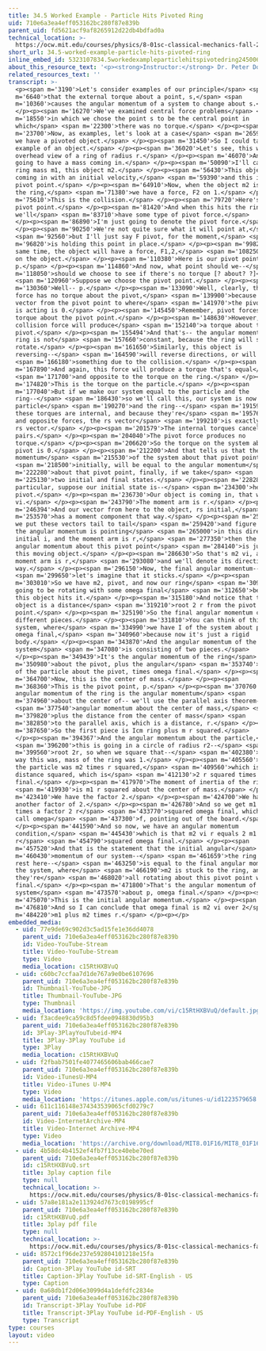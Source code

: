 ```yaml
---
title: 34.5 Worked Example - Particle Hits Pivoted Ring
uid: 710e6a3ea4eff053162bc280f87e839b
parent_uid: fd5621acf9af8265912d22db4bdfad0a
technical_location: >-
  https://ocw.mit.edu/courses/physics/8-01sc-classical-mechanics-fall-2016/week-11-angular-momentum/34.5-worked-example-particle-hits-pivoted-ring/34.5-worked-example-particle-hits-pivoted-ring
short_url: 34.5-worked-example-particle-hits-pivoted-ring
inline_embed_id: 5323107834.5workedexampleparticlehitspivotedring24500634
about_this_resource_text: '<p><strong>Instructor:</strong> Dr. Peter Dourmashkin</p>'
related_resources_text: ''
transcript: >-
  <p><span m='3190'>Let's consider examples of our principle</span> <span
  m='6640'>that the external torque about a point, s,</span> <span
  m='10360'>causes the angular momentum of a system to change about s.</span>
  </p><p><span m='16270'>We've examined central force problems</span> <span
  m='18550'>in which we chose the point s to be the central point in
  which</span> <span m='22300'>there was no torque.</span> </p><p><span
  m='23700'>Now, as examples, let's look at a case</span> <span m='26590'>where
  we have a pivoted object.</span> </p><p><span m='31450'>So I could take an
  example of an object.</span> </p><p><span m='36020'>Let's see, this will be
  overhead view of a ring of radius r.</span> </p><p><span m='46070'>And I'm
  going to have a mass coming in.</span> </p><p><span m='50090'>I'll call this
  ring mass m1, this object m2.</span> </p><p><span m='56430'>This object is
  coming in with an initial velocity,</span> <span m='59390'>and this is my
  pivot point.</span> </p><p><span m='64910'>Now, when the object m2 is hitting
  the ring,</span> <span m='71380'>we have a force, F2 on 1.</span> </p><p><span
  m='75610'>This is the collision.</span> </p><p><span m='79720'>Here's our
  pivot point.</span> </p><p><span m='81420'>And when this hits the ring,
  we'll</span> <span m='83710'>have some type of pivot force.</span>
  </p><p><span m='86890'>I'm just going to denote the pivot force.</span>
  </p><p><span m='90250'>We're not quite sure what it will point at,</span>
  <span m='92560'>but I'll just say F pivot, for the moment,</span> <span
  m='96820'>is holding this point in place.</span> </p><p><span m='99820'>At the
  same time, the object will have a force, F1,2,</span> <span m='108250'>acting
  on the object.</span> </p><p><span m='110380'>Here is our pivot point,
  p.</span> </p><p><span m='114860'>And now, what point should we--</span> <span
  m='118050'>should we choose to see if there's no torque [? about? ?]</span>
  <span m='120960'>Suppose we choose the pivot point.</span> </p><p><span
  m='130360'>Well-- p.</span> </p><p><span m='133090'>Well, clearly, the pivot
  force has no torque about the pivot,</span> <span m='139900'>because the
  vector from the pivot point to where</span> <span m='141970'>the pivot force
  is acting is 0.</span> </p><p><span m='145450'>Remember, pivot forces have no
  torque about the pivot point.</span> </p><p><span m='148630'>However, this
  collision force will produce</span> <span m='152140'>a torque about the
  pivot.</span> </p><p><span m='155494'>And that's-- the angular momentum of the
  ring is not</span> <span m='157660'>constant, because the ring will start to
  rotate.</span> </p><p><span m='161650'>Similarly, this object is
  reversing--</span> <span m='164590'>will reverse directions, or will do</span>
  <span m='166180'>something due to the collision.</span> </p><p><span
  m='167890'>And again, this force will produce a torque that's equal</span>
  <span m='171700'>and opposite to the torque on the ring.</span> </p><p><span
  m='174820'>This is the torque on the particle.</span> </p><p><span
  m='177040'>But if we make our system equal to the particle and the
  ring--</span> <span m='186430'>so we'll call this, our system is now both the
  particle</span> <span m='190270'>and the ring--</span> <span m='191590'>then
  these torques are internal, and because they're</span> <span m='195760'>equal
  and opposite forces, the rs vector</span> <span m='199210'>is exactly the same
  rs vector.</span> </p><p><span m='201579'>The internal torques cancel in
  pairs.</span> </p><p><span m='204040'>The pivot force produces no
  torque.</span> </p><p><span m='206620'>So the torque on the system about the
  pivot is 0.</span> </p><p><span m='212200'>And that tells us that the angular
  momentum</span> <span m='215530'>of the system about that pivot point,</span>
  <span m='218500'>initially, will be equal to the angular momentum</span> <span
  m='222280'>about that pivot point, finally, if we take</span> <span
  m='225130'>two initial and final states.</span> </p><p><span m='228280'>In
  particular, suppose our initial state is--</span> <span m='234300'>here's the
  pivot.</span> </p><p><span m='236730'>Our object is coming in, that was m2
  vi.</span> </p><p><span m='243790'>The moment arm is r.</span> </p><p><span
  m='246394'>And our vector from here to the object, rs initial,</span> <span
  m='253570'>has a moment component that way.</span> </p><p><span m='256329'>If
  we put these vectors tail to tail</span> <span m='259420'>and figure out that
  the angular momentum is pointing</span> <span m='265000'>in this direction, l
  initial i, and the moment arm is r,</span> <span m='277350'>then the initial
  angular momentum about this pivot point</span> <span m='284140'>is just due to
  this moving object.</span> </p><p><span m='286630'>So that's m2 vi, and the
  moment arm is r,</span> <span m='293080'>and we'll denote its direction that
  way.</span> </p><p><span m='296150'>Now, the final angular momentum--</span>
  <span m='299650'>let's imagine that it sticks.</span> </p><p><span
  m='303010'>So we have m2, pivot, and now our ring</span> <span m='309490'>is
  going to be rotating with some omega final</span> <span m='312650'>because
  this object hits it.</span> </p><p><span m='315180'>And notice that this
  object is a distance</span> <span m='319210'>root 2 r from the pivot
  point.</span> </p><p><span m='325190'>So the final angular momentum can be two
  different pieces.</span> </p><p><span m='331810'>You can think of this as a
  system, where</span> <span m='334990'>we have I of the system about p times
  omega final,</span> <span m='340960'>because now it's just a rigid
  body.</span> </p><p><span m='343870'>And the angular momentum of the
  system</span> <span m='347080'>is consisting of two pieces.</span>
  </p><p><span m='349439'>It's the angular momentum of the ring</span> <span
  m='350980'>about the pivot, plus the angular</span> <span m='353740'>momentum
  of the particle about the pivot, times omega final.</span> </p><p><span
  m='364700'>Now, this is the center of mass.</span> </p><p><span
  m='368360'>This is the pivot point, p.</span> </p><p><span m='370760'>The
  angular momentum of the ring is the angular momentum</span> <span
  m='374960'>about the center of-- we'll use the parallel axis theorem--</span>
  <span m='377540'>angular momentum about the center of mass,</span> <span
  m='379820'>plus the distance from the center of mass</span> <span
  m='382850'>to the parallel axis, which is a distance, r.</span> </p><p><span
  m='387650'>So the first piece is Icm ring plus m r squared.</span>
  </p><p><span m='394367'>And the angular momentum about the particle,</span>
  <span m='396200'>this is going in a circle of radius r2--</span> <span
  m='399560'>root 2r, so when we square that--</span> <span m='402380'>by the
  way this was, mass of the ring was 1.</span> </p><p><span m='405560'>Mass of
  the particle was m2 times r squared,</span> <span m='409560'>which is this
  distance squared, which is</span> <span m='412130'>2 r squared times omega
  final.</span> </p><p><span m='417970'>The moment of inertia of the ring</span>
  <span m='419930'>is m1 r squared about the center of mass.</span> </p><p><span
  m='423410'>We have the factor 2.</span> </p><p><span m='424700'>We have
  another factor of 2.</span> </p><p><span m='426780'>And so we get m1 plus m2
  times a factor 2 r</span> <span m='433770'>squared omega final, which we can
  call omega</span> <span m='437300'>f, pointing out of the board.</span>
  </p><p><span m='441590'>And so now, we have an angular momentum
  condition,</span> <span m='445430'>which is that m2 vi r equals 2 m1 plus m2
  r</span> <span m='454790'>squared omega final.</span> </p><p><span
  m='457520'>And that is the statement that the initial angular</span> <span
  m='460430'>momentum of our system--</span> <span m='461659'>the ring is at
  rest here--</span> <span m='463250'>is equal to the final angular momentum of
  the system, where</span> <span m='466190'>m2 is stuck to the ring, and
  they're</span> <span m='468020'>all rotating about this pivot point with omega
  final.</span> </p><p><span m='471800'>That's the angular momentum of the
  system</span> <span m='473570'>about p, omega final.</span> </p><p><span
  m='475070'>This is the initial angular momentum.</span> </p><p><span
  m='476810'>And so I can conclude that omega final is m2 vi over 2</span> <span
  m='484220'>m1 plus m2 times r.</span> </p><p></p>
embedded_media:
  - uid: 77e9de69c902d3c5ad15fe1e36dd4078
    parent_uid: 710e6a3ea4eff053162bc280f87e839b
    id: Video-YouTube-Stream
    title: Video-YouTube-Stream
    type: Video
    media_location: c15RtHXBVuQ
  - uid: c60bc7ccfaa7d1de767a9e0be6107696
    parent_uid: 710e6a3ea4eff053162bc280f87e839b
    id: Thumbnail-YouTube-JPG
    title: Thumbnail-YouTube-JPG
    type: Thumbnail
    media_location: 'https://img.youtube.com/vi/c15RtHXBVuQ/default.jpg'
  - uid: f3acdee9ca59c8d5fdee0948830d95b3
    parent_uid: 710e6a3ea4eff053162bc280f87e839b
    id: 3Play-3PlayYouTubeid-MP4
    title: 3Play-3Play YouTube id
    type: 3Play
    media_location: c15RtHXBVuQ
  - uid: f2fbab7501fe4077465606bab466cae7
    parent_uid: 710e6a3ea4eff053162bc280f87e839b
    id: Video-iTunesU-MP4
    title: Video-iTunes U-MP4
    type: Video
    media_location: 'https://itunes.apple.com/us/itunes-u/id1223579658'
  - uid: 611c116148e374343539065cfd0279c7
    parent_uid: 710e6a3ea4eff053162bc280f87e839b
    id: Video-InternetArchive-MP4
    title: Video-Internet Archive-MP4
    type: Video
    media_location: 'https://archive.org/download/MIT8.01F16/MIT8_01F16_L34v04_360p.mp4'
  - uid: 4b58dc4b4152ef4fb7f13ce40ebe70ed
    parent_uid: 710e6a3ea4eff053162bc280f87e839b
    id: c15RtHXBVuQ.srt
    title: 3play caption file
    type: null
    technical_location: >-
      https://ocw.mit.edu/courses/physics/8-01sc-classical-mechanics-fall-2016/week-11-angular-momentum/34.5-worked-example-particle-hits-pivoted-ring/34.5-worked-example-particle-hits-pivoted-ring/c15RtHXBVuQ.srt
  - uid: 57a8e181a2e113924d7673c0198995cf
    parent_uid: 710e6a3ea4eff053162bc280f87e839b
    id: c15RtHXBVuQ.pdf
    title: 3play pdf file
    type: null
    technical_location: >-
      https://ocw.mit.edu/courses/physics/8-01sc-classical-mechanics-fall-2016/week-11-angular-momentum/34.5-worked-example-particle-hits-pivoted-ring/34.5-worked-example-particle-hits-pivoted-ring/c15RtHXBVuQ.pdf
  - uid: 8572c1f96de237e592804101218e15fa
    parent_uid: 710e6a3ea4eff053162bc280f87e839b
    id: Caption-3Play YouTube id-SRT
    title: Caption-3Play YouTube id-SRT-English - US
    type: Caption
  - uid: 0a68db1f2d06e3099d4a1defdfc2834e
    parent_uid: 710e6a3ea4eff053162bc280f87e839b
    id: Transcript-3Play YouTube id-PDF
    title: Transcript-3Play YouTube id-PDF-English - US
    type: Transcript
type: courses
layout: video
---
```


